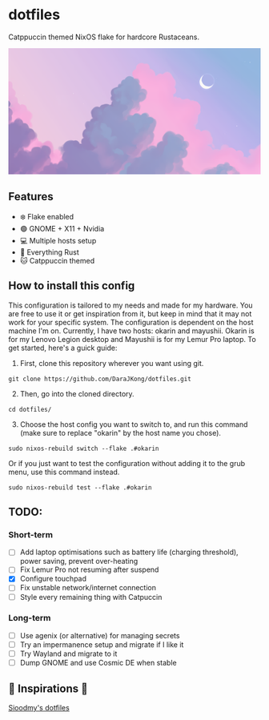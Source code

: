 # dotfiles
Catppuccin themed NixOS flake for hardcore Rustaceans.

![wallpaper](https://github.com/DaraJKong/dotfiles/blob/2219742ee92756f6a0ca7cb1f5d881da06194843/theme/wall.png)

## Features
- ❄️ Flake enabled
- 🟢 GNOME + X11 + Nvidia
- 💻 Multiple hosts setup
- 🦀 Everything Rust
- 🐱 Catppuccin themed

## How to install this config
This configuration is tailored to my needs and made for my hardware. You are free to use it or get inspiration from it, but keep in mind that it may not work for your specific system. The configuration is dependent on the host machine I'm on. Currently, I have two hosts: okarin and mayushii. Okarin is for my Lenovo Legion desktop and Mayushii is for my Lemur Pro laptop. To get started, here's a guick guide:

1. First, clone this repository wherever you want using git.
```console
git clone https://github.com/DaraJKong/dotfiles.git
```
2. Then, go into the cloned directory.
```console
cd dotfiles/
```
3. Choose the host config you want to switch to, and run this command (make sure to replace "okarin" by the host name you chose).
```console
sudo nixos-rebuild switch --flake .#okarin
```
Or if you just want to test the configuration without adding it to the grub menu, use this command instead.
```console
sudo nixos-rebuild test --flake .#okarin
```

## TODO:
### Short-term
- [ ] Add laptop optimisations such as battery life (charging threshold), power saving, prevent over-heating
- [ ] Fix Lemur Pro not resuming after suspend
- [x] Configure touchpad
- [ ] Fix unstable network/internet connection
- [ ] Style every remaining thing with Catpuccin
### Long-term
- [ ] Use agenix (or alternative) for managing secrets
- [ ] Try an impermanence setup and migrate if I like it
- [ ] Try Wayland and migrate to it
- [ ] Dump GNOME and use Cosmic DE when stable

## 🌺 Inspirations 🌷
[Sioodmy's dotfiles](https://github.com/sioodmy/dotfiles)
